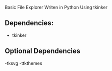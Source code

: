Basic File Explorer Writen in Python Using tkinker 
## Dependencies:      
- tkinker
## Optional Dependencies
-tksvg
-ttkthemes
